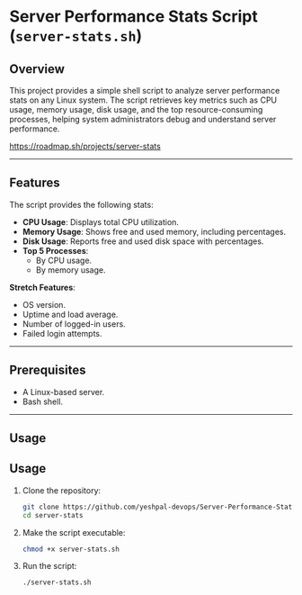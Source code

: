 # Server Performance Stats Script (`server-stats.sh`)

## Overview
This project provides a simple shell script to analyze server performance stats on any Linux system. The script retrieves key metrics such as CPU usage, memory usage, disk usage, and the top resource-consuming processes, helping system administrators debug and understand server performance.

https://roadmap.sh/projects/server-stats

---

## Features
The script provides the following stats:
- **CPU Usage**: Displays total CPU utilization.
- **Memory Usage**: Shows free and used memory, including percentages.
- **Disk Usage**: Reports free and used disk space with percentages.
- **Top 5 Processes**:
  - By CPU usage.
  - By memory usage.
  
**Stretch Features**:
- OS version.
- Uptime and load average.
- Number of logged-in users.
- Failed login attempts.

---

## Prerequisites
- A Linux-based server.
- Bash shell.

---

## Usage

## Usage

1. Clone the repository:
    ```bash
    git clone https://github.com/yeshpal-devops/Server-Performance-Stats.git
    cd server-stats
    ```

2. Make the script executable:
    ```bash
    chmod +x server-stats.sh
    ```

3. Run the script:
    ```bash
    ./server-stats.sh
    ```


